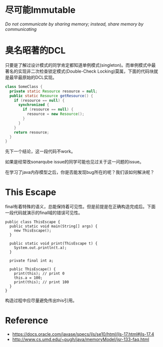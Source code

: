 # 尽可能Immutable

*Do not communicate by sharing memory; instead, share memory by communicating*





# 臭名昭著的DCL

只要是了解过设计模式的同学肯定都知道单例模式(singleton)。而单例模式中最著名的实现非二次检查锁定模式(Double-Check Locking)莫属，下面的代码块就是最早最原始的DCL实现。

```java
class SomeClass {
  private static Resource resource = null;
  public static Resource getResource() {
    if (resource == null) {
      synchronized {
        if (resource == null) {
          resource = new Resource();
        }
      }
    }
    return resource;
  }
}
```

先下一个结论，这一段代码不work。

如果是经常改sonarqube issue的同学可能也见过关于这一问题的issue。

在学习了java内存模型之后，你是否能发现bug所在的呢？我们该如何解决呢？

# This Escape

final有着特殊的语义，总能保持着可见性。但是前提是在正确构造完成后。下面一段代码就演示的final域的错误可见性。

```
public class ThisEscape {
  public static void main(String[] args) {
    new ThisEscape();
  }

  public static void print(ThisEscape t) {
    System.out.println(t.a);
  }

  private final int a;

  public ThisEscape() {
    print(this); // print 0
    this.a = 100;
    print(this); // print 100
  }
}
```

构造过程中应尽量避免传出this引用。

# Reference

- https://docs.oracle.com/javase/specs/jls/se10/html/jls-17.html#jls-17.4
- http://www.cs.umd.edu/~pugh/java/memoryModel/jsr-133-faq.html